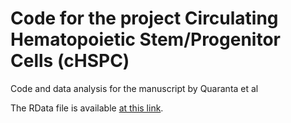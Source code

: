 # Code for the project Circulating Hematopoietic Stem/Progenitor Cells (cHSPC)
Code and data analysis for the manuscript by Quaranta et al

The RData file is available [at this link](https://www.dropbox.com/s/1lda8zvvocx5irl/202207_project_cHSPC_workspace.RData?dl=0).
